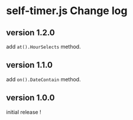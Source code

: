 # self-timer.js Change log

## version 1.2.0
add `at().HourSelects` method.

## version 1.1.0

add `on().DateContain` method.

## version 1.0.0

initial release !
